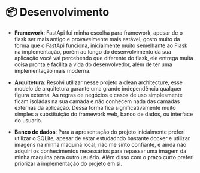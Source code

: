 # 📦 Desenvolvimento


* **Framework**: FastApi foi minha escolha para framework, apesar de o flask ser mais antigo e provavelmente mais estável, gosto muito da forma que o FastApi funciona, inicialmente muito semelhante ao Flask na implementação, porém ao longo do desenvolvimento da sua aplicação você vai percebendo que diferente do flask, ele entrega muita coisa pronta e facilita a vida do desenvolvedor, além de ter uma implementação mais moderna.


* **Arquitetura**: Resolvi utilizar nesse projeto a clean architecture, esse modelo de arquitetura garante uma grande independência qualquer figura externa. As regras de negócios e casos de uso simplesmente ficam isoladas na sua camada e não conhecem nada das camadas externas da aplicação.
Dessa forma fica significativamente muito simples a substituição do framework web, banco de dados, ou interface do usuario.


* **Banco de dados**: Para a apresentação do projeto inicialmente preferi utilizar o SQLite, apesar de estar estudadndo bastante docker e utilizar imagens na minha maquina local, não me sinto confiante, e ainda não adquiri os conhecimentos necessários para repassar uma imagem da minha maquina para outro usuário. Além disso com o prazo curto preferi priorizar a implementação do projeto em si.
